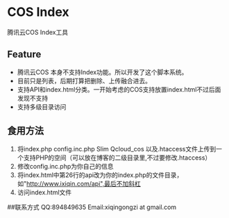 # COS Index
腾讯云COS Index工具

## Feature
 - 腾讯云COS 本身不支持Index功能。所以开发了这个脚本系统。
 - 目前只是列表，后期打算把删除、上传融合进去。
 - 支持API和index.html分类。一开始考虑的COS支持放置index.html不过后面发现不支持
 - 支持多级目录访问


## 食用方法
1. 将index.php config.inc.php Slim Qcloud_cos 以及.htaccess文件上传到一个支持PHP的空间（可以放在博客的二级目录里,不过要修改.htaccess）
2. 修改config.inc.php为你自己的信息
3. 将index.html中第26行的api改为你的index.php的文件目录，如"http://www.ixiqin.com/api",最后不加斜杠
4. 访问index.html文件
 


##联系方式
QQ:894849635
Email:xiqingongzi at gmail.com
